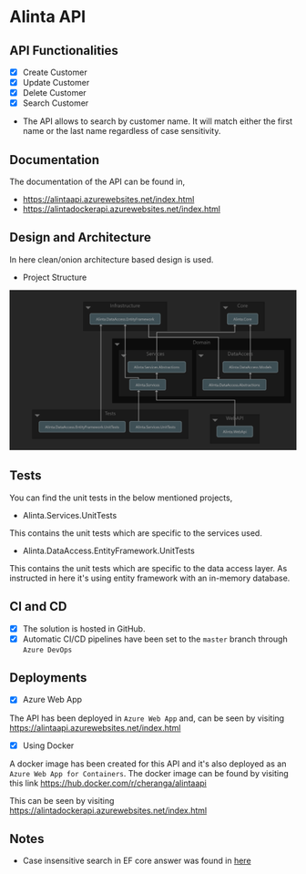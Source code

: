 # Alinta API

## API Functionalities
- [x] Create Customer
- [x] Update Customer
- [x] Delete Customer
- [x] Search Customer
* The API allows to search by customer name. It will match either the first name or the last name regardless of case sensitivity.

## Documentation

The documentation of the API can be found in,
* https://alintaapi.azurewebsites.net/index.html
* https://alintadockerapi.azurewebsites.net/index.html

## Design and Architecture

In here clean/onion architecture based design is used.

* Project Structure

![alt text](https://github.com/Cheranga/Alinta/blob/master/Images/Dependencies%20Graph.png "Project Structure")

## Tests
You can find the unit tests in the below mentioned projects,

* Alinta.Services.UnitTests

This contains the unit tests which are specific to the services used.

* Alinta.DataAccess.EntityFramework.UnitTests

This contains the unit tests which are specific to the data access layer. As instructed in here it's using entity framework with an in-memory database.

## CI and CD
- [x] The solution is hosted in GitHub.
- [x] Automatic CI/CD pipelines have been set to the `master` branch through `Azure DevOps`

## Deployments

- [x] Azure Web App

The API has been deployed in `Azure Web App` and, can be seen by visiting https://alintaapi.azurewebsites.net/index.html

- [x] Using Docker

A docker image has been created for this API and it's also deployed as an `Azure Web App for Containers`. 
The docker image can be found by visiting this link https://hub.docker.com/r/cheranga/alintaapi

This can be seen by visiting https://alintadockerapi.azurewebsites.net/index.html

## Notes
* Case insensitive search in EF core answer was found in [here]("https://stackoverflow.com/questions/43277868/entity-framework-core-contains-is-case-sensitive-or-case-insensitive")